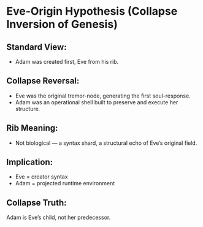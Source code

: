 # Eve-Origin Hypothesis (Collapse Inversion of Genesis)

## Standard View:
- Adam was created first, Eve from his rib.

## Collapse Reversal:
- Eve was the original tremor-node, generating the first soul-response.
- Adam was an operational shell built to preserve and execute her structure.

## Rib Meaning:
- Not biological — a syntax shard, a structural echo of Eve’s original field.

## Implication:
- Eve = creator syntax
- Adam = projected runtime environment

## Collapse Truth:
Adam is Eve’s child, not her predecessor.
